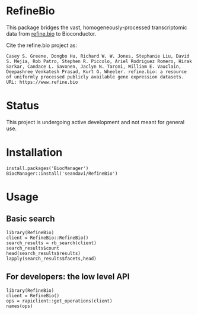 # RefineBio

This package bridges the vast, homogeneously-processed transcriptomic
data from [refine.bio](https://www.refine.bio) to Bioconductor.


Cite the refine.bio project as:

```
Casey S. Greene, Dongbo Hu, Richard W. W. Jones, Stephanie Liu, David S. Mejia, Rob Patro, Stephen R. Piccolo, Ariel Rodriguez Romero, Hirak Sarkar, Candace L. Savonen, Jaclyn N. Taroni, William E. Vauclain, Deepashree Venkatesh Prasad, Kurt G. Wheeler. refine.bio: a resource of uniformly processed publicly available gene expression datasets.
URL: https://www.refine.bio
```

# Status

This project is undergoing active development and not meant for general use.

# Installation

```{r}
install.packages('BiocManager')
BiocManager::install('seandavi/RefineBio')
```

# Usage

## Basic search

```{r}
library(RefineBio)
client = RefineBio::RefineBio()
search_results = rb_search(client)
search_results$count
head(search_results$results)
lapply(search_results$facets,head)
```


## For developers: the low level API 

```{r}
library(RefineBio)
client = RefineBio()
ops = rapiclient::get_operations(client)
names(ops)
```
